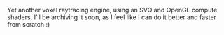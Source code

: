 Yet another voxel raytracing engine, using an SVO and OpenGL compute shaders.
I'll be archiving it soon, as I feel like I can do it better and faster from scratch :)
